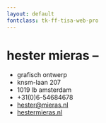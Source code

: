 ```yaml
---
layout: default
fontclass: tk-ff-tisa-web-pro
---
```


# hester mieras –

* grafisch ontwerp
* knsm-laan 207
* 1019 lb amsterdam
* +31(0)6-54684678
* [hester@mieras.nl](mailto:hester@mieras.nl)
* [hestermieras.nl](http://www.hestermieras.nl)
